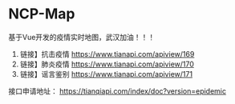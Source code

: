 # NCP-Map
基于Vue开发的疫情实时地图，武汉加油！！！

1. 链接】抗击疫情
   <https://www.tianapi.com/apiview/169>
2. 链接】肺炎疫情
   <https://www.tianapi.com/apiview/170>
3. 链接】谣言鉴别
   <https://www.tianapi.com/apiview/171>

接口申请地址：
   <https://tianqiapi.com/index/doc?version=epidemic>
